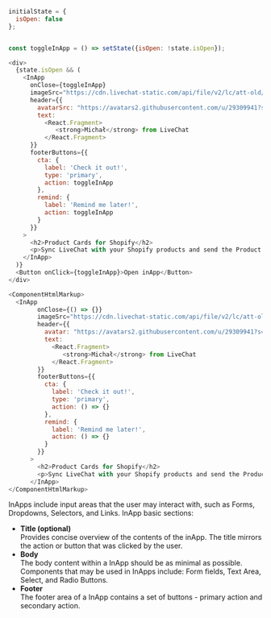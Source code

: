 ```js
initialState = {
  isOpen: false
};


const toggleInApp = () => setState({isOpen: !state.isOpen});

<div>
  {state.isOpen && (
    <InApp
      onClose={toggleInApp}
      imageSrc="https://cdn.livechat-static.com/api/file/v2/lc/att-old/8656216/fe28d6850106f65c9207f3dcea091099/product-cards-shopify-preview.gif"
      header={{
        avatarSrc: "https://avatars2.githubusercontent.com/u/29309941?s=88&v=4",
        text: 
          <React.Fragment>
             <strong>Michał</strong> from LiveChat
          </React.Fragment>       
      }}
      footerButtons={{
        cta: {
          label: 'Check it out!',
          type: 'primary',
          action: toggleInApp
        },
        remind: {
          label: 'Remind me later!',
          action: toggleInApp
        }
      }}
    >
      <h2>Product Cards for Shopify</h2>
      <p>Sync LiveChat with your Shopify products and send the Product Cards via chat. Save time on searching for links to products and see customers buy more at your store.</p>
    </InApp>
  )}
  <Button onClick={toggleInApp}>Open inApp</Button>
</div>
```

```js 
<ComponentHtmlMarkup>
  <InApp
        onClose={() => {}}
        imageSrc="https://cdn.livechat-static.com/api/file/v2/lc/att-old/8656216/fe28d6850106f65c9207f3dcea091099/product-cards-shopify-preview.gif"
        header={{
          avatar: "https://avatars2.githubusercontent.com/u/29309941?s=88&v=4",
          text: 
            <React.Fragment>
               <strong>Michał</strong> from LiveChat
            </React.Fragment>       
        }}
        footerButtons={{
          cta: {
            label: 'Check it out!',
            type: 'primary',
            action: () => {}
          },
          remind: {
            label: 'Remind me later!',
            action: () => {}
          }
        }}
      >
        <h2>Product Cards for Shopify</h2>
        <p>Sync LiveChat with your Shopify products and send the Product Cards via chat. Save time on searching for links to products and see customers buy more at your store.</p>
      </InApp>
</ComponentHtmlMarkup>
```

InApps include input areas that the user may interact with, such as Forms, Dropdowns, Selectors, and Links. 
InApp basic sections:
<ul>
  <li>
    <b>Title (optional)</b><br />
    Provides concise overview of the contents of the inApp. The title mirrors the action or button that was clicked by the user.
  </li>
  <li>
    <b>Body</b><br />
    The body content within a InApp should be as minimal as possible. Components that may be used in InApps include: Form fields, Text Area, Select, and Radio Buttons.
  </li>
  <li>
    <b>Footer</b><br />
    The footer area of a InApp contains a set of buttons - primary action and secondary action.
  </li>
</ul>
